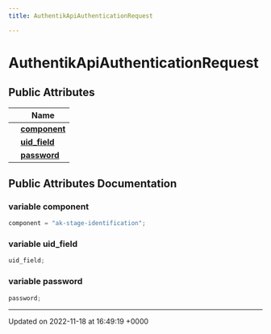 ```yaml
---
title: AuthentikApiAuthenticationRequest

---
```


# AuthentikApiAuthenticationRequest





## Public Attributes

|                | Name           |
| -------------- | -------------- |
| | **[component](/SignallingSystem-doc/mainsystem/Classes/classAuthentikApiAuthenticationRequest/#variable-component)**  |
| | **[uid_field](/SignallingSystem-doc/mainsystem/Classes/classAuthentikApiAuthenticationRequest/#variable-uid-field)**  |
| | **[password](/SignallingSystem-doc/mainsystem/Classes/classAuthentikApiAuthenticationRequest/#variable-password)**  |

## Public Attributes Documentation

### variable component

```csharp
component = "ak-stage-identification";
```


### variable uid_field

```csharp
uid_field;
```


### variable password

```csharp
password;
```


-------------------------------

Updated on 2022-11-18 at 16:49:19 +0000